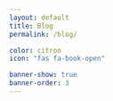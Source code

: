 ```yaml
---
layout: default
title: Blog
permalink: /blog/

color: citron
icon: "fas fa-book-open"

banner-show: true
banner-order: 3
---
```

